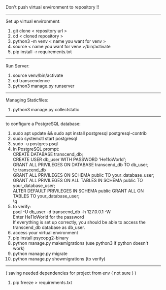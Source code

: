 Don't push virtual environment to repository !! 
_______________________________________________
Set up virtual environment:  
1) git clone < repository url >  
2) cd < cloned repository >  
3) python3 -m venv < name you want for venv >  
4) source < name you want for venv >/bin/activate  
5) pip install -r requirements.txt  
_______________________________________________
Run Server:  
1) source venv/bin/activate  
2) cd transcendence  
3) python3 manage.py runserver
_______________________________________________
Managing Staticfiles:  
1) python3 manage.py collectstatic  
_______________________________________________
to configure a PostgreSQL database:  
1) sudo apt update && sudo apt install postgresql postgresql-contrib  
2) sudo systemctl start postgresql  
3) sudo -u postgres psql  
4) In PostgreSQL prompt:  
CREATE DATABASE transcend_db;  
CREATE USER db_user WITH PASSWORD 'He11oWorld';  
GRANT ALL PRIVILEGES ON DATABASE transcend_db TO db_user;  
\c transcend_db  
GRANT ALL PRIVILEGES ON SCHEMA public TO your_database_user;  
GRANT ALL PRIVILEGES ON ALL TABLES IN SCHEMA public TO your_database_user;  
ALTER DEFAULT PRIVILEGES IN SCHEMA public GRANT ALL ON TABLES TO your_database_user;  
\q  
5) to verify:  
psql -U db_user -d transcend_db -h 127.0.0.1 -W  
Enter He11oWorld for the password  
If everything is set up correctly, you should be able to access the transcend_db database as db_user.  
6) access your virtual environment  
7)  pip install psycopg2-binary  
8) python manage.py makemigrations (use python3 if python doesn't work)  
9) python manage.py migrate  
10) python manage.py showmigrations  (to verify)  
________________________________________________
( saving needed dependencies for project from env ( not sure ) )  
1) pip freeze > requirements.txt
